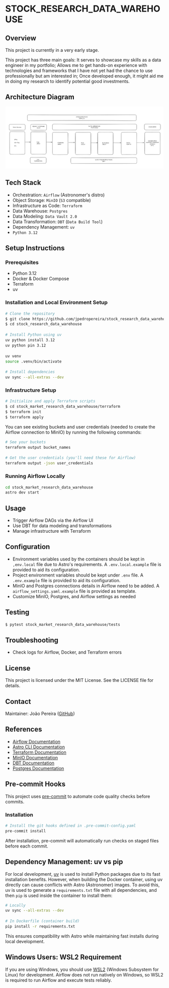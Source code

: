 # STOCK_RESEARCH_DATA_WAREHOUSE

## Overview

This project is currently in a very early stage.

This project has three main goals: It serves to showcase my skills as a data engineer in my portfolio; Allows me to get hands-on experience with technologies and frameworks that I have not yet had the chance to use professionally but am interested in; Once developed enough, it might aid me in doing my research to identify potential good investments.

## Architecture Diagram

![Architecture Diagram](assets/architecture.png)

## Tech Stack

- Orchestration: `Airflow` (Astronomer's distro)
- Object Storage: `MinIO` (`S3` compatible)
- Infrastructure as Code: `Terraform`
- Data Warehouse: `Postgres`
- Data Modeling: `Data Vault 2.0`
- Data Transformation: `DBT` (`Data Build Tool`)
- Dependency Management: `uv`
- `Python 3.12`

## Setup Instructions

### Prerequisites
- Python 3.12
- Docker & Docker Compose
- Terraform
- uv

### Installation and Local Environment Setup
```bash
# Clone the repository
$ git clone https://github.com/jpedropereira/stock_research_data_warehouse.git
$ cd stock_research_data_warehouse

# Install Python using uv
uv python install 3.12
uv python pin 3.12

uv venv
source .venv/bin/activate

# Install dependencies
uv sync --all-extras --dev
```

### Infrastructure Setup
```bash
# Initialize and apply Terraform scripts
$ cd stock_market_research_data_warehouse/terraform
$ terraform init
$ terraform apply
```

You can see existing buckets and user credentials (needed to create the Airflow connection to MinIO) by running the following commands:

```bash
# See your buckets
terraform output bucket_names

# Get the user credentials (you'll need these for Airflow)
terraform output -json user_credentials
```


### Running Airflow Locally
```bash
cd stock_market_research_data_warehouse
astro dev start
```

## Usage
- Trigger Airflow DAGs via the Airflow UI
- Use DBT for data modeling and transformations
- Manage infrastructure with Terraform

## Configuration
- Environment variables used by the containers should be kept in `,env.local` file due to Astro's requirements. A `.env.local.example` file is provided to aid its configuration.
- Project environment variables should be kept under `.env` file. A `.env.example` file is provided to aid its configuration.
- MinIO and Postgres connections details in Airflow need to be added. A `airflow_settings.yaml.example` file is provided as template.
- Customize MinIO, Postgres, and Airflow settings as needed

## Testing
```bash
$ pytest stock_market_research_data_warehouse/tests
```

## Troubleshooting
- Check logs for Airflow, Docker, and Terraform errors

## License
This project is licensed under the MIT License. See the LICENSE file for details.

## Contact
Maintainer: João Pereira ([GitHub](https://github.com/jpedropereira))

## References
- [Airflow Documentation](https://airflow.apache.org/docs/)
- [Astro CLI Documentation](https://docs.astronomer.io/astro/cli)
- [Terraform Documentation](https://www.terraform.io/docs)
- [MinIO Documentation](https://min.io/docs/)
- [DBT Documentation](https://docs.getdbt.com/)
- [Postgres Documentation](https://www.postgresql.org/docs/)

## Pre-commit Hooks
This project uses [pre-commit](https://pre-commit.com/) to automate code quality checks before commits.

### Installation
```bash
# Install the git hooks defined in .pre-commit-config.yaml
pre-commit install
```

After installation, pre-commit will automatically run checks on staged files before each commit.

## Dependency Management: uv vs pip

For local development, [uv](https://github.com/astral-sh/uv) is used to install Python packages due to its fast installation benefits. However, when building the Docker container, using uv directly can cause conflicts with Astro (Astronomer) images. To avoid this, uv is used to generate a `requirements.txt` file with all dependencies, and then `pip` is used inside the container to install them:

```bash
# Locally
uv sync --all-extras --dev

# In Dockerfile (container build)
pip install -r requirements.txt
```

This ensures compatibility with Astro while maintaining fast installs during local development.

## Windows Users: WSL2 Requirement
If you are using Windows, you should use [WSL2](https://learn.microsoft.com/en-us/windows/wsl/) (Windows Subsystem for Linux) for development. Airflow does not run natively on Windows, so WSL2 is required to run Airflow and execute tests reliably.
